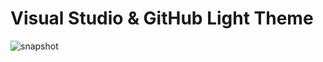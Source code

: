 # Visual Studio & GitHub Light Theme

![snapshot](https://img.alicdn.com/imgextra/i4/O1CN01IX6Rof1nSLzaa2Nc4_!!6000000005088-2-tps-1805-1245.png)
